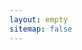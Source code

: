 ```yaml
---
layout: empty
sitemap: false
---
```


<script src="https://cdn.jsdelivr.net/npm/js-cookie@2/src/js.cookie.min.js"></script>
<script>
    var lang = Cookies.get('lang');
    if(lang==undefined) lang="{{site.default_lang}}";

    location="/pages/"+lang+"/printers/";
</script>